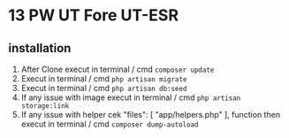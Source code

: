 # 13 PW UT Fore UT-ESR

## installation

1. After Clone execut in terminal / cmd `composer update`
2. Execut in terminal / cmd `php artisan migrate`
3. Execut in terminal / cmd `php artisan db:seed`
4. If any issue with image execut in terminal / cmd `php artisan storage:link`
5. If any issue with helper cek "files": [ "app/helpers.php" ], function then execut in terminal / cmd `composer dump-autoload`
